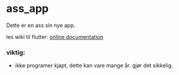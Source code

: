 # ass_app


Dette er en ass sin nye app.

les wiki til flutter: [online documentation](https://docs.flutter.dev/)

### viktig:

- ikke programer kjapt, dette kan vare mange år. gjør det sikkelig.

